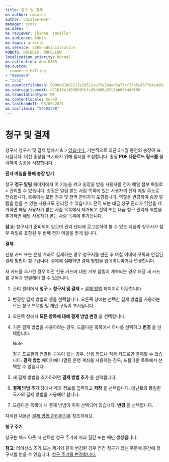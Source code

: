 ```yaml
---
title: 청구 및 결제
ms.author: cmcatee
author: cmcatee-MSFT
manager: scotv
ms.date: ''
ms.reviewer: jkinma, jmueller
ms.audience: Admin
ms.topic: article
ms.service: o365-administration
ROBOTS: NOINDEX, NOFOLLOW
localization_priority: Normal
ms.collection: Adm_O365
ms.custom:
- commerce_billing
- "9001669"
- "3752"
ms.openlocfilehash: 0899e81892117e1d512aa37a264ad3a77cf27b5c457f04c4d6a8d56753300543
ms.sourcegitcommit: d71b18e1403859fbfc45ddd9a57c8ab68f4d9f96
ms.translationtype: MT
ms.contentlocale: ko-KR
ms.lasthandoff: 08/06/2021
ms.locfileid: "54502398"
---
```

# <a name="billing-and-payment"></a>청구 및 결제

청구서 청구서 및 결제 탭에서 &  >  [있습니다.](https://go.microsoft.com/fwlink/p/?linkid=848039)  기본적으로 최근 3개월 동안의 송장이 표시됩니다.  이전 송장을 표시하기 위해 필터를 조정합니다.  송장 **PDF 다운로드 링크를** 클릭하여 송장을 시청합니다.

**전자 메일을 통해 송장 받기**

청구 **청구 알림** 페이지에서 이 기능을 켜고 송장을 받을 사용자를 전자 메일 첨부 파일로  >  [](https://go.microsoft.com/fwlink/p/?linkid=853212) 관리할 수 있습니다.  송장은 알림 받는 사람 목록에 있는 사용자의 전자 메일 주소로 전송됩니다. 목록에는 모든 청구 및 전역 관리자가 포함됩니다.  역할을 변경하여 송장 알림을 받을 수 있는 사용자도 관리할 수 있습니다.  전역 또는 대금 청구 관리자 역할을 제거하면 해당 사용자가 받는 사람 목록에서 제거되고 전역 또는 대금 청구 관리자 역할을 추가하면 해당 사용자가 받는 사람 목록에 추가됩니다.

**참고:** 청구서가 준비되어 있으며 관리 센터에 로그온하여 볼 수 있는 지침과 청구서가 첨부 파일로 포함된 두 번째 전자 메일을 받게 됩니다.

**결제**

신용 카드 또는 은행 계좌로 결제하는 경우 청구서를 만든 후 며칠 이내에 구독과 연결된 결제 방법이 청구됩니다. 결제에 실패하면 결제 방법을 업데이트하거나 변경합니다.

새 카드를 추가한 경우 이전 신용 카드에 대한 거부 알림이 계속되는 경우 해당 새 카드를 구독과 연결해야 할 수 있습니다.

1. 관리 센터에서 **청구** > **청구서 및 결제** > [결제 방법](https://go.microsoft.com/fwlink/p/?linkid=2018806) 페이지로 이동합니다.

2. 변경할 결제 방법의 행을 선택합니다. 오른쪽 창에는 선택한 결제 방법을 사용하는 모든 청구 프로필 및 개인 구독이 표시됩니다.

3. 오른쪽 창에서 **모든 항목에 대해 결제 방법 변경** 을 선택합니다.

4. 기존 결제 방법을 사용하려는 경우, 드롭다운 목록에서 하나를 선택하고 **변경** 을 선택합니다.

    > [!NOTE]
    > 청구 프로필과 연결된 구독이 있는 경우, 신용 카드나 직불 카드로만 결제할 수 있습니다. **결제 방법** 페이지에 나열된 은행 계좌를 사용하는 경우, 드롭다운 목록에서 선택할 수 없습니다.

5. 새 결제 방법을 추가하려면 **결제 방법 추가** 를 선택합니다.

6. **결제 방법 추가** 창에서 계좌 정보를 입력하고 **저장** 을 선택합니다. 테넌트와 동일한 국가의 결제 방법을 사용해야 합니다.

7. 드롭다운 목록에 새 결제 방법이 이미 선택되어 있습니다. **변경** 을 선택합니다.

자세한 내용은 [결제 방법 관리하기](/microsoft-365/commerce/billing-and-payments/manage-payment-methods)를 참조하세요.

**청구 주기**

청구는 체크 아웃 시 선택한 청구 주기에 따라 월간 또는 매년 생성됩니다.  

**참고:** 라이선스 추가 또는 제거와 같이 변경된 경우 연간 청구가 있는 주문에 중간에 청구서를 받을 수 있습니다. [청구 주기를 변경합니다.](/microsoft-365/commerce/billing-and-payments/change-payment-frequency)
